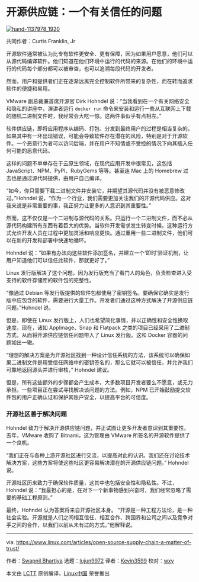 [#]: collector: (lujun9972)
[#]: translator: (Kevin3599)
[#]: reviewer: (wxy)
[#]: publisher: (wxy)
[#]: url: (https://linux.cn/article-13321-1.html)
[#]: subject: (Open Source Supply Chain: A Matter of Trust)
[#]: via: (https://www.linux.com/articles/open-source-supply-chain-a-matter-of-trust/)
[#]: author: (Swapnil Bhartiya https://www.linux.com/author/swapnil/)

开源供应链：一个有关信任的问题
======

[![][1]][2]

共同作者：Curtis Franklin, Jr

开源软件通常被认为比专有软件更安全、更有保障，因为如果用户愿意，他们可以从源代码编译软件。他们知道在他们环境中运行的代码的来源。在他们的环境中运行的代码每个部分都可以被审查，也可以追溯每段代码的开发者。
  
然而，用户和提供者们正在逐渐远离完全控制软件所带来的复杂性，而在转而追求软件的便捷和易用。
 
VMware 副总裁兼首席开源官 Dirk Hohndel 说：“当我看到在一个有关网络安全和隐私的讲座中，演讲者运行 `docker run` 命令来安装和运行一些从互联网上下载的随机二进制文件时，我经常会大吃一惊。这两件事似乎有点相左。”
  
软件供应链，即将应用程序从编码、打包、分发到最终用户的过程是相当复杂的。如果其中有一环出现错误，可能会导致软件存在潜在的风险，特别是对于开源软件。一个恶意行为者可以访问后端，并在用户不知情或不受控的情况下向其插入任何可能的恶意代码。
  
这样的问题不单单存在于云原生领域，在现代应用开发中很常见，这包括 JavaScript、NPM、PyPI、RubyGems 等等。甚至连 Mac 上的 Homebrew 过去也是通过源代码提供，由用户自己编译。
 
“如今，你只需要下载二进制文件并安装它，并期望其源代码并没有被恶意修改过。”Hohndel 说，“作为一个行业，我们需要更加关注我们的开源代码供应。这对我来说是非常重要的事，我正努力让更多的人意识到其重要性。”
  
然而，这不仅仅是一个二进制与源代码的关系。只运行一个二进制文件，而不必从源代码构建所有东西有着巨大的优势。当软件开发需求发生转变时候，这种运行方式允许开发人员在过程中更加灵活和响应更快。通过重用一些二进制文件，他们可以在新的开发和部署中快速地循环。
 
Hohndel 说：“如果有办法向这些软件添加签名，并建立一个‘即时’验证机制，让用户知道他们可以信任此软件，那就更好了。”
 
Linux 发行版解决了这个问题，因为发行版充当了看门人的角色，负责检查进入受支持的软件存储库的软件包的完整性。
 
“像通过 Debian 等发行版提供的软件包都使用了密钥签名。要确保它确实是发行版中应包含的软件，需要进行大量工作。开发者们通过这种方式解决了开源供应链问题。”Hohndel 说。
 
但是，即使在 Linux 发行版上，人们也希望简化事情，并以正确性和安全性换取速度。现在，诸如 AppImage、Snap 和 Flatpack 之类的项目已经采用了二进制方式，从而将开源供应链信任问题带入了 Linux 发行版。这和 Docker 容器的问题如出一辙。

“理想的解决方案是为开源社区找到一种设计信任系统的方法，该系统可以确保如果二进制文件是用受信任网络中的密钥签名的，那么它就可以被信任，并允许我们可靠地返回源头并进行审核，” Hohndel 建议。
 
但是，所有这些额外的步骤都会产生成本，大多数项目开发者要么不愿意，或无力承担。一些项目正在尝试寻找解决该问题的方法。例如，NPM 已开始鼓励提交软件包的用户正确认证和保护其账户安全，以提高平台的可信度。

### 开源社区善于解决问题

Hohndel 致力于解决开源供应链问题，并正试图让更多开发者意识到其重要性。去年，VMware 收购了 Bitnami，这为管理由 VMware 所签名的开源软件提供了一个良机。
 
“我们正在与各种上游开源社区进行交流，以提高对此的认识。我们还在讨论技术解决方案，这些方案将使这些社区更容易解决潜在的开源供应链问题。” Hohndel 说。
 
开源社区历来致力于确保软件质量，这其中也包括安全性和隐私性。不过，Hohndel 说：“我最担心的是，在对下一个新事物感到兴奋时，我们经常忽略了需要的基础工程原则。”
 
最终，Hohndel 认为答案将来自开源社区本身。 “开源是一种工程方法论，是一种社会实验。开源就是人们之间相互信任、相互合作、跨国界和公司之间以及竞争对手之间的合作，以我们以前从未有过的方式。”他解释说。

--------------------------------------------------------------------------------

via: https://www.linux.com/articles/open-source-supply-chain-a-matter-of-trust/

作者：[Swapnil Bhartiya][a]
选题：[lujun9972][b]
译者：[Kevin3599](https://github.com/kevin3599)
校对：[wxy](https://github.com/wxy)

本文由 [LCTT](https://github.com/LCTT/TranslateProject) 原创编译，[Linux中国](https://linux.cn/) 荣誉推出

[a]: https://www.linux.com/author/swapnil/
[b]: https://github.com/lujun9972
[1]: https://www.linux.com/wp-content/uploads/2020/01/hand-1137978_1920-1068x801.jpg (hand-1137978_1920)
[2]: https://www.linux.com/wp-content/uploads/2020/01/hand-1137978_1920.jpg
[3]: https://www.swapnilbhartiya.com/open-source-leaders-dirk-hohndel-brings-open-source-to-vmware/
[4]: https://techcrunch.com/2019/05/15/vmware-acquires-bitnami-to-deliver-packaged-applications-anywhere/
